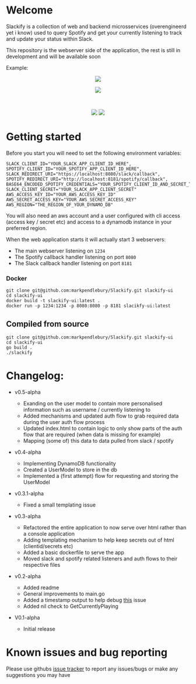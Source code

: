 # Welcome

Slackify is a collection of web and backend microsservices (overengineerd yet i know) used to query Spotify and get your currently listening to track and update your status within Slack.

This repository is the webserver side of the application, the rest is still in development and will be available soon

Example: 
<br>
<p align="center">
<!-- ![Slack profile preview](https://user-images.githubusercontent.com/63231900/211337042-b812ded7-9a24-4d28-b4b9-2a7c63991a19.png) -->
<img src="https://user-images.githubusercontent.com/63231900/211337042-b812ded7-9a24-4d28-b4b9-2a7c63991a19.png">
</p>
<p align="center">
<img src="https://user-images.githubusercontent.com/63231900/213915058-24630098-eabb-461a-8b7e-fa5b57c8c994.png">
</p>
<br>

<p align="center">
  <img src="https://github.com/markpendlebury/Slackify/workflows/Build/badge.svg">
  <img src="https://github.com/markpendlebury/Slackify/workflows/Release/badge.svg">
</p>


# Getting started

Before you start you will need to set the following environment variables: 

```
SLACK_CLIENT_ID="YOUR_SLACK_APP_CLIENT_ID_HERE",
SPOTIFY_CLIENT_ID="YOUR_SPOTIFY_APP_CLIENT_ID_HERE",
SLACK_REDIRECT_URI="https://localhost:8080/slack/callback",
SPOTIFY_REDIRECT_URI="http://localhost:8181/spotify/callback",
BASE64_ENCODED_SPOTIFY_CREDENTIALS="YOUR_SPOTIFY_CLIENT_ID_AND_SECRET_TOGETHER_SEPERATED_BY_A_:_BASED64_ENCODED"
SLACK_CLIENT_SECRET="YOUR_SLACK_APP_CLIENT_SECRET"
AWS_ACCESS_KEY_ID="YOUR_AWS_ACCESS_KEY_ID"
AWS_SECRET_ACCESS_KEY="YOUR_AWS_SECRET_ACCESS_KEY"
AWS_REGION="THE_REGION_OF_YOUR_DYNAMO_DB"
```

You will also need an aws account and a user configured with cli access (access key / secret etc) and access to a dynamodb instance in your preferred region.


When the web application starts it will actually start 3 webservers: 
- The main webserver listening on `1234` 
- The Spotify callback handler listening on port `8080`
- The Slack callback handler listening on port `8181`


### Docker

```
git clone git@github.com:markpendlebury/Slackify.git slackify-ui
cd slackify-ui
docker build -t slackify-ui:latest .
docker run -p 1234:1234 -p 8080:8080 -p 8181 slacikfy-ui:latest
```

## Compiled from source
```
git clone git@github.com:markpendlebury/Slackify.git slackify-ui
cd slackify-ui
go build .
./slackify
```

    
# Changelog:
- v0.5-alpha
  - Exanding on the user model to contain more personalised information such as username / currently listening to
  - Added mechanisms and updated auth flow to grab required data during the user auth flow process
  - Updated index.html to contain logic to only show parts of the auth flow that are required (when data is missing for example) 
  - Mapping (some of) this data to data pulled from slack / spotify
  
- v0.4-alpha
  - Implementing DynamoDB functionality
  - Created a UserModel to store in the db
  - Implemented a (first attempt) flow for requesting and storing the UserModel
  
- v0.3.1-alpha
  - Fixed a small templating issue

- v0.3-alpha
  - Refactored the entire application to now serve over html rather than a console application
  - Adding templating mechanism to help keep secrets out of html (clientid/secrets etc) 
  - Added a basic dockerfile to serve the app 
  - Moved slack and spotify related listeners and auth flows to their respective files

- v0.2-alpha 
  - Added readme
  - General improvements to main.go 
  - Added a timestamp output to help debug [this](https://github.com/markpendlebury/Slackify/issues/8) issue
  - Added nil check to GetCurrentlyPlaying
  
- V0.1-alpha 
  - Initial release



# Known issues and bug reporting

Please use githubs [issue tracker](https://github.com/markpendlebury/Slackify/issues) to report any issues/bugs or make any suggestions you may have
